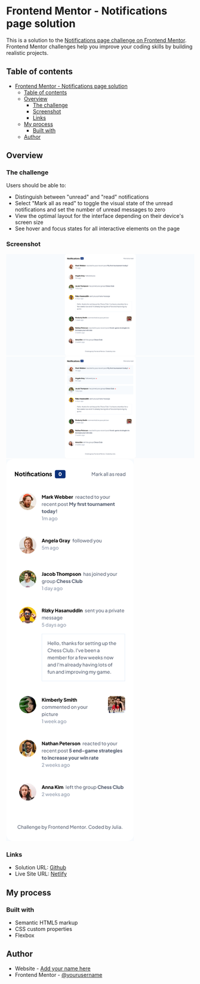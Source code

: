 # Frontend Mentor - Notifications page solution

This is a solution to the [Notifications page challenge on Frontend Mentor](https://www.frontendmentor.io/challenges/notifications-page-DqK5QAmKbC). Frontend Mentor challenges help you improve your coding skills by building realistic projects.

## Table of contents

- [Frontend Mentor - Notifications page solution](#frontend-mentor---notifications-page-solution)
  - [Table of contents](#table-of-contents)
  - [Overview](#overview)
    - [The challenge](#the-challenge)
    - [Screenshot](#screenshot)
    - [Links](#links)
  - [My process](#my-process)
    - [Built with](#built-with)
  - [Author](#author)

## Overview

### The challenge

Users should be able to:

- Distinguish between "unread" and "read" notifications
- Select "Mark all as read" to toggle the visual state of the unread notifications and set the number of unread messages to zero
- View the optimal layout for the interface depending on their device's screen size
- See hover and focus states for all interactive elements on the page

### Screenshot

![Screen desktop](./Screen-desktop.png)
![Screen desktop - active state](./Screen-desktop-active-state.png)
![Screen mobile](./Screen-mobile.png)

### Links

- Solution URL: [Github](https://github.com/yulich81/notifications-page-main)
- Live Site URL: [Netlify](https://astonishing-medovik-52b6ab.netlify.app/)

## My process

### Built with

- Semantic HTML5 markup
- CSS custom properties
- Flexbox

## Author

- Website - [Add your name here](https://juliaprikhodko.ru)
- Frontend Mentor - [@yourusername](https://www.frontendmentor.io/profile/yulich81)
